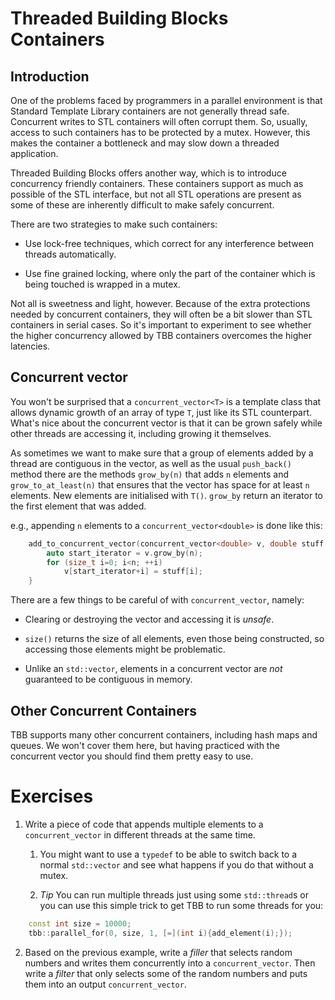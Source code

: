Threaded Building Blocks Containers
=

Introduction
-

One of the problems faced by programmers in a parallel environment is
that Standard Template Library containers are not generally thread
safe. Concurrent writes to STL containers will often corrupt them. So,
usually, access to such containers has to be protected by a
mutex. However, this makes the container a bottleneck and may slow
down a threaded application.

Threaded Building Blocks offers another way, which is to introduce
concurrency friendly containers. These containers support as much as
possible of the STL interface, but not all STL operations are present as
some of these are inherently difficult to make safely concurrent.

There are two strategies to make such containers:

* Use lock-free techniques, which correct for any interference between
  threads automatically.

* Use fine grained locking, where only the part of the container which
  is being touched is wrapped in a mutex.

Not all is sweetness and light, however. Because of the extra
protections needed by concurrent containers, they will often be a bit
slower than STL containers in serial cases. So it's important to
experiment to see whether the higher concurrency allowed by TBB
containers overcomes the higher latencies.


Concurrent vector
-

You won't be surprised that a `concurrent_vector<T>` is a template
class that allows dynamic growth of an array of type `T`, just like
its STL counterpart. What's nice about the concurrent vector is that
it can be grown safely while other threads are accessing it, including
growing it themselves.

As sometimes we want to make sure that a group of elements added by a
thread are contiguous in the vector, as well as the usual
`push_back()` method there are the methods `grow_by(n)` that adds `n`
elements and `grow_to_at_least(n)` that ensures that the vector has
space for at least `n` elements. New elements are initialised with
`T()`. `grow_by` return an iterator to the first element that was
added.

e.g., appending `n` elements to a `concurrent_vector<double>` is done
like this:

```cpp
	add_to_concurrent_vector(concurrent_vector<double> v, double stuff[], size_t n) {
	    auto start_iterator = v.grow_by(n);
		for (size_t i=0; i<n; ++i)
			v[start_iterator+i] = stuff[i];
	}
```

There are a few things to be careful of with `concurrent_vector`, namely:

* Clearing or destroying the vector and accessing it is *unsafe*.

* `size()` returns the size of all elements, even those being
  constructed, so accessing those elements might be problematic.

* Unlike an `std::vector`, elements in a concurrent vector are *not*
  guaranteed to be contiguous in memory.


Other Concurrent Containers
-

TBB supports many other concurrent containers, including hash maps and
queues. We won't cover them here, but having practiced with the
concurrent vector you should find them pretty easy to use.

Exercises
=

1. Write a piece of code that appends multiple elements to a
   `concurrent_vector` in different threads at the same time.
    1. You might want to use a `typedef` to be able to switch back to
       a normal `std::vector` and see what happens if you do that
       without a mutex.
	
	2. *Tip* You can run multiple threads just using some `std::thread`s or you
     can use this simple trick to get TBB to run some threads for you:
```cpp
    const int size = 10000;
    tbb::parallel_for(0, size, 1, [=](int i){add_element(i);});
```

2. Based on the previous example, write a *filler* that selects random
   numbers and writes them concurrently into a
   `concurrent_vector`. Then write a *filter* that only selects some
   of the random numbers and puts them into an output
   `concurrent_vector`.

